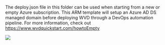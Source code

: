 The deploy.json file in this folder can be used when starting from a new or empty Azure subscription. This ARM template will setup an Azure AD DS managed domain before deploying WVD through a DevOps automation pipeline. For more information, check out https://www.wvdquickstart.com/howtoEmpty

<a href="https://portal.azure.com/#create/Microsoft.Template/uri/https:%2F%2Fraw.githubusercontent.com%2Fhemanth8010%2Fwvdquickstart%2Fmaster%2FNewSubAADDSSetup%2Fdeploy.json" target="_blank">
    <img src="https://aka.ms/deploytoazurebutton"/>
</a><br>

